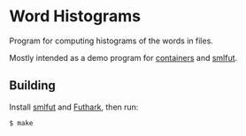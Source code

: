 # Word Histograms

Program for computing histograms of the words in files.

Mostly intended as a demo program for
[containers](https://github.com/diku-dk/containers) and
[smlfut](https://github.com/diku-dk/smlfut).


## Building

Install [smlfut](https://github.com/diku-dk/smlfut) and
[Futhark](https://futhark-lang.org), then run:

```
$ make
```
